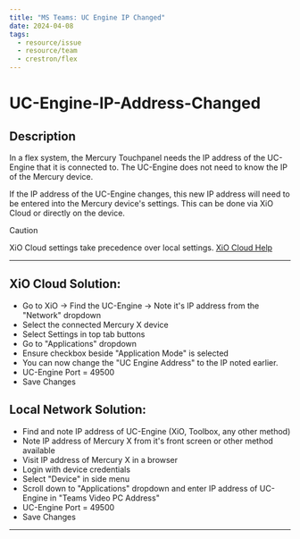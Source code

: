 ```yaml
---
title: "MS Teams: UC Engine IP Changed"
date: 2024-04-08
tags:
  - resource/issue
  - resource/team
  - crestron/flex
---
```


# UC-Engine-IP-Address-Changed

## Description

In a flex system, the Mercury Touchpanel needs the IP address of the UC-Engine that it is connected to. The UC-Engine does not need to know the IP of the Mercury device. 

If the IP address of the UC-Engine changes, this new IP address will need to be entered into the Mercury device's settings. This can be done via XiO Cloud or directly on the device.

> [!CAUTION]
> XiO Cloud settings take precedence over local settings. [XiO Cloud Help](../FAQ/Crestron-OLH-Links.md#XiO-Cloud)

---

## XiO Cloud Solution:

- Go to XiO -> Find the UC-Engine -> Note it's IP address from the "Network" dropdown
- Select the connected Mercury X device
- Select Settings in top tab buttons
- Go to "Applications" dropdown
- Ensure checkbox beside "Application Mode" is selected
- You can now change the "UC Engine Address" to the IP noted earlier.
- UC-Engine Port = 49500
- Save Changes


## Local Network Solution:

- Find and note IP address of UC-Engine (XiO, Toolbox, any other method)
- Note IP address of Mercury X from it's front screen or other method available
- Visit IP address of Mercury X in a browser
- Login with device credentials
- Select "Device" in side menu
- Scroll down to "Applications" dropdown and enter IP address of UC-Engine in "Teams Video PC Address"
- UC-Engine Port = 49500
- Save Changes

---

